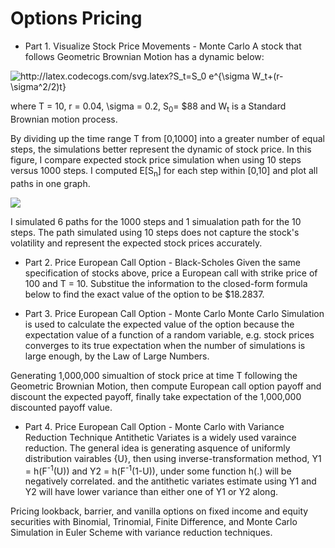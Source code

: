 # Options Pricing
* Part 1. Visualize Stock Price Movements - Monte Carlo
A stock that follows Geometric Brownian Motion has a dynamic below: 
<img src="http://latex.codecogs.com/svg.latex?S_t=S_0&space;e^{\sigma&space;W_t&plus;(r-\sigma^2/2)t}" title="http://latex.codecogs.com/svg.latex?S_t=S_0 e^{\sigma W_t+(r-\sigma^2/2)t}" />

where T = 10, r = 0.04, \sigma = 0.2, S<sub>0</sub>= $88 and W<sub>t</sub> is a Standard Brownian motion process.

By dividing up the time range T from [0,1000] into a greater number of equal steps, the simulations better represent the dynamic of stock price. In this figure, I compare expected stock price simulation when using 10 steps versus 1000 steps. I computed E[S<sub>n</sub>] for each step within [0,10] and plot all paths in one graph.

<img width=“964” src="https://github.com/MINAYUAN/Option-Pricing/blob/main/3.png">

I simulated 6 paths for the 1000 steps and 1 simualation path for the 10 steps. The path simulated using 10 steps does not capture the stock's volatility and represent the expected stock prices accurately.


* Part 2. Price European Call Option - Black-Scholes 
Given the same specification of stocks above, price a European call with strike price of 100 and T = 10. Substitue the information to the closed-form formula below to find the exact value of the option to be $18.2837.



* Part 3. Price European Call Option - Monte Carlo 
Monte Carlo Simulation is used to calculate the expected value of the option because the expectation value of a function of a random variable, e.g. stock prices  converges to its true expectation when the number of simulations is large enough, by the Law of Large Numbers. 

Generating 1,000,000 simualtion of stock price at time T following the Geometric Brownian Motion, then compute European call option payoff and discount the expected payoff, finally take expectation of the 1,000,000 discounted payoff value.

* Part 4. Price European Call Option - Monte Carlo with Variance Reduction Technique
Antithetic Variates is a widely used varaince reduction. The general idea is generating asquence of uniformly distribution vairables {U}, then using inverse-transformation method, Y1 = h(F<sup>-1</sup>(U)) and Y2 = h(F<sup>-1</sup>(1-U)), under some function h(.) will be negatively correlated. and the antithetic variates estimate using Y1 and Y2 will have lower variance than either one of Y1 or Y2 along.



Pricing lookback, barrier, and vanilla options on fixed income and equity securities with Binomial, Trinomial, Finite Difference, and Monte Carlo Simulation in Euler Scheme with variance reduction techniques.
